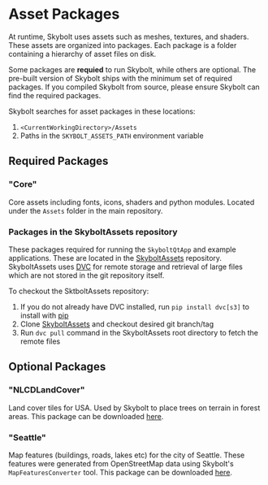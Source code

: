 # Asset Packages
At runtime, Skybolt uses assets such as meshes, textures, and shaders. These assets are organized into packages. Each package is a folder containing a hierarchy of asset files on disk.

Some packages are **requied** to run Skybolt, while others are optional. The pre-built version of Skybolt ships with the minimum set of required packages. If you compiled Skybolt from source, please ensure Skybolt can find the required packages.

Skybolt searches for asset packages in these locations:

1. `<CurrentWorkingDirectory>/Assets`
2. Paths in the `SKYBOLT_ASSETS_PATH` environment variable

## Required Packages
### "Core"
Core assets including fonts, icons, shaders and python modules. Located under the `Assets` folder in the main repository.

### Packages in the SkyboltAssets repository
These packages required for running the `SkyboltQtApp` and example applications. These are located in the [SkyboltAssets](https://github.com/Prograda/SkyboltAssets) repository. SkyboltAssets uses [DVC](https://dvc.org) for remote storage and retrieval of large files which are not stored in the git repository itself.

To checkout the SktboltAssets repository:

1. If you do not already have DVC installed, run `pip install dvc[s3]` to install with [pip](https://pypi.org/project/pip)
2. Clone [SkyboltAssets](https://github.com/Prograda/SkyboltAssets) and checkout desired git branch/tag
3. Run `dvc pull` command in the SkyboltAssets root directory to fetch the remote files

## Optional Packages
### "NLCDLandCover"
Land cover tiles for USA. Used by Skybolt to place trees on terrain in forest areas. This package can be downloaded [here](https://f000.backblazeb2.com/file/skybolt/NLCDLandCover_1_0_0.zip).

### "Seattle"
Map features (buildings, roads, lakes etc) for the city of Seattle. These features were generated from OpenStreetMap data using Skybolt's `MapFeaturesConverter` tool. This package can be downloaded [here](https://f000.backblazeb2.com/file/skybolt/Seattle_1_1_0.zip).
